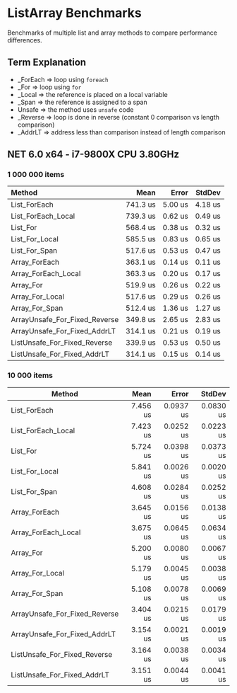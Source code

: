 # ListArray Benchmarks

Benchmarks of multiple list and array methods to compare performance differences.

## Term Explanation
* _ForEach  => loop using `foreach`
* _For      => loop using `for`
* _Local    => the reference is placed on a local variable
* _Span     => the reference is assigned to a span
* Unsafe    => the method uses `unsafe` code
* _Reverse  => loop is done in reverse (constant 0 comparison vs length comparison)
* _AddrLT   => address less than comparison instead of length comparison

## NET 6.0 x64 - i7-9800X CPU 3.80GHz

### 1 000 000 items
|                        Method |     Mean |   Error |  StdDev |
|:------------------------------|---------:|--------:|--------:|
|                  List_ForEach | 741.3 us | 5.00 us | 4.18 us |
|            List_ForEach_Local | 739.3 us | 0.62 us | 0.49 us |
|                      List_For | 568.4 us | 0.38 us | 0.32 us |
|                List_For_Local | 585.5 us | 0.83 us | 0.65 us |
|                 List_For_Span | 517.6 us | 0.53 us | 0.47 us |
|                 Array_ForEach | 363.1 us | 0.14 us | 0.11 us |
|           Array_ForEach_Local | 363.3 us | 0.20 us | 0.17 us |
|                     Array_For | 519.9 us | 0.26 us | 0.22 us |
|               Array_For_Local | 517.6 us | 0.29 us | 0.26 us |
|                Array_For_Span | 512.4 us | 1.36 us | 1.27 us |
| ArrayUnsafe_For_Fixed_Reverse | 349.8 us | 2.65 us | 2.83 us |
|  ArrayUnsafe_For_Fixed_AddrLT | 314.1 us | 0.21 us | 0.19 us |
|  ListUnsafe_For_Fixed_Reverse | 339.9 us | 0.53 us | 0.50 us |
|   ListUnsafe_For_Fixed_AddrLT | 314.1 us | 0.15 us | 0.14 us |

### 10 000 items
|                        Method |     Mean |     Error |    StdDev |
|------------------------------ |---------:|----------:|----------:|
|                  List_ForEach | 7.456 us | 0.0937 us | 0.0830 us |
|            List_ForEach_Local | 7.423 us | 0.0252 us | 0.0223 us |
|                      List_For | 5.724 us | 0.0398 us | 0.0373 us |
|                List_For_Local | 5.841 us | 0.0026 us | 0.0020 us |
|                 List_For_Span | 4.608 us | 0.0284 us | 0.0252 us |
|                 Array_ForEach | 3.645 us | 0.0156 us | 0.0138 us |
|           Array_ForEach_Local | 3.675 us | 0.0645 us | 0.0634 us |
|                     Array_For | 5.200 us | 0.0080 us | 0.0067 us |
|               Array_For_Local | 5.179 us | 0.0045 us | 0.0038 us |
|                Array_For_Span | 5.108 us | 0.0078 us | 0.0069 us |
| ArrayUnsafe_For_Fixed_Reverse | 3.404 us | 0.0215 us | 0.0179 us |
|  ArrayUnsafe_For_Fixed_AddrLT | 3.154 us | 0.0021 us | 0.0019 us |
|  ListUnsafe_For_Fixed_Reverse | 3.164 us | 0.0038 us | 0.0034 us |
|   ListUnsafe_For_Fixed_AddrLT | 3.151 us | 0.0044 us | 0.0041 us |

